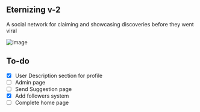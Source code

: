 ## Eternizing v-2
A social network for claiming and showcasing discoveries before they went viral

![image](https://github.com/user-attachments/assets/629955e2-06f7-4188-b92d-32960d42d0b2)



## To-do
- [x] User Description section for profile
- [ ] Admin page
- [ ] Send Suggestion page
- [x] Add followers system
- [ ] Complete home page
